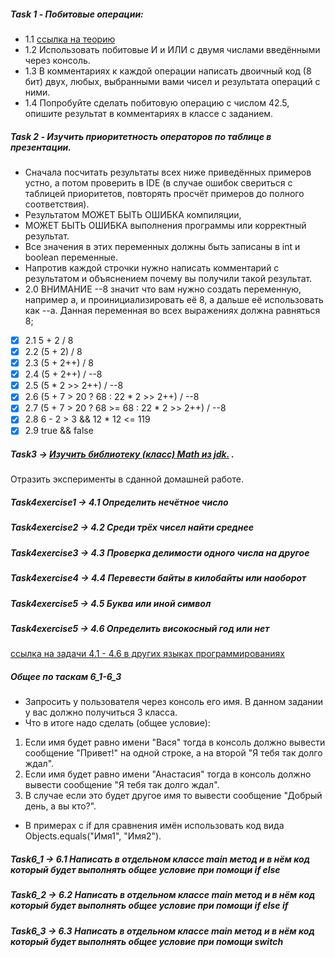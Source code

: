 ##### Task 1 - Побитовые операции:
- 1.1 [ссылка на теорию](https://docs.oracle.com/javase/8/docs/api/java/lang/Math.html)
- 1.2 Использовать побитовые И и ИЛИ с двумя числами введёнными через консоль.
- 1.3 В комментариях к каждой операции написать двоичный код (8 бит) двух,
любых, выбранными вами чисел и результата операций с ними.
- 1.4 Попробуйте сделать побитовую операцию с числом 42.5,
опишите результат в комментариях в классе с заданием.

##### Task 2 - Изучить приоритетность операторов по таблице в презентации.

* Сначала посчитать результаты всех ниже приведённых примеров устно,
а потом проверить в IDE (в случае ошибок свериться с таблицей приоритетов,
повторять просчёт примеров до полного соответствия).
* Результатом МОЖЕТ БЫТЬ ОШИБКА компиляции,
* МОЖЕТ БЫТЬ ОШИБКА выполнения программы или корректный результат.
* Все значения в этих переменных должны быть записаны в int и boolean переменные.
* Напротив каждой строчки нужно написать комментарий с результатом и объяснением почему вы получили такой результат.
* 2.0 ВНИМАНИЕ --8 значит что вам нужно создать переменную, например а, и проинициализировать её 8, а дальше её использовать как --а. Данная переменная во всех выражениях должна равняться 8;
  
- [X] 2.1 5 + 2 / 8
- [X] 2.2 (5 + 2) / 8
- [X] 2.3 (5 + 2++) / 8
- [X] 2.4 (5 + 2++) / --8
- [X] 2.5 (5 * 2 >> 2++) / --8
- [X] 2.6 (5 + 7 > 20 ? 68 : 22 * 2 >> 2++) / --8
- [X] 2.7 (5 + 7 > 20 ? 68 >= 68 : 22 * 2 >> 2++) / --8
- [X] 2.8 6 - 2 > 3 && 12 * 12 <= 119
- [X] 2.9 true && false

#####   Task3  ->  [Изучить библиотеку (класс) Math из jdk.](https://docs.oracle.com/javase/8/docs/api/java/lang/Math.html) .
  Отразить эксперименты в сданной домашней работе.

#####   Task4exercise1 -> 4.1 Определить нечётное число
#####   Task4exercise2 -> 4.2 Среди трёх чисел найти среднее
#####   Task4exercise3 -> 4.3 Проверка делимости одного числа на другое
#####   Task4exercise4 -> 4.4 Перевести байты в килобайты или наоборот
#####   Task4exercise5 -> 4.5 Буква или иной символ
#####   Task4exercise5 -> 4.6 Определить високосный год или нет
[ссылка на задачи 4.1 - 4.6 в других языках программированиях](https://gospodaretsva.com/category/if)

##### Общее по таскам 6_1-6_3
- Запросить у пользователя через консоль его имя. В данном задании у вас должно получиться 3 класса.
- Что в итоге надо сделать (общее условие):
1. Если имя будет равно имени "Вася" тогда в консоль должно вывести сообщение "Привет!" на одной строке, а на второй "Я тебя так долго ждал".
2. Если имя будет равно имени "Анастасия" тогда в консоль должно вывести сообщение "Я тебя так долго ждал".
3. В случае если это будет другое имя то вывести сообщение "Добрый день, а вы кто?".
- В примерах c if для сравнения имён использовать код вида Objects.equals("Имя1", "Имя2").
#####   Task6_1 -> 6.1 Написать в отдельном классе main метод и в нём код который будет выполнять общее условие при помощи if else
#####   Task6_2 -> 6.2 Написать в отдельном классе main метод и в нём код который будет выполнять общее условие при помощи if else if
#####   Task6_3 -> 6.3 Написать в отдельном классе main метод и в нём код который будет выполнять общее условие при помощи switch


